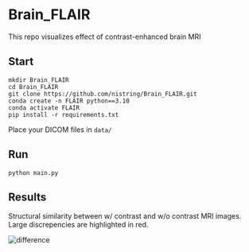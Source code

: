 # Brain_FLAIR
This repo visualizes effect of contrast-enhanced brain MRI

## Start
```
mkdir Brain_FLAIR
cd Brain_FLAIR
git clone https://github.com/nistring/Brain_FLAIR.git
conda create -n FLAIR python==3.10
conda activate FLAIR
pip install -r requirements.txt
```
Place your DICOM files in `data/`

## Run
```
python main.py
```

## Results
Structural similarity between w/ contrast and w/o contrast MRI images. Large discrepencies are highlighted in red.

![difference](https://user-images.githubusercontent.com/71208448/235330647-8c317055-7897-47e5-9250-fc8215bbbdf1.png)

